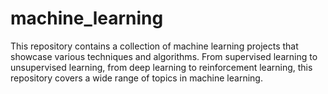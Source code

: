 # machine_learning
This repository contains a collection of machine learning projects that showcase various techniques and algorithms. From supervised learning to unsupervised learning, from deep learning to reinforcement learning, this repository covers a wide range of topics in machine learning. 
